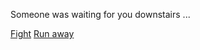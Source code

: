 Someone was waiting for you downstairs  ...

[Fight](../situations/you-win.md)
[Run away](../situtations/death.md)